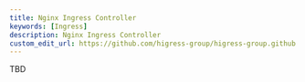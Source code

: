 ```yaml
---
title: Nginx Ingress Controller
keywords: [Ingress]
description: Nginx Ingress Controller 
custom_edit_url: https://github.com/higress-group/higress-group.github.io/blob/master/i18n/zh-cn/docusaurus-plugin-content-docs/current/user/nginx-ingress-migrate.md
---
```



TBD
